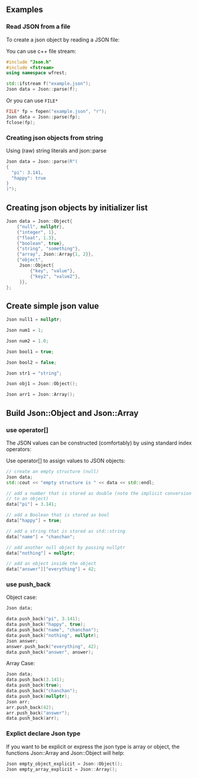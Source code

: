 ## Examples

### Read JSON from a file

To create a json object by reading a JSON file:

You can use c++ file stream: 

```cpp
#include "Json.h"
#include <fstream>
using namespace wfrest;

std::ifstream f("example.json");
Json data = Json::parse(f); 
```

Or you can use `FILE*`

```cpp
FILE* fp = fopen("example.json", "r");
Json data = Json::parse(fp);
fclose(fp);
```

### Creating json objects from string 

Using (raw) string literals and json::parse

```cpp
Json data = Json::parse(R"(
{
  "pi": 3.141,
  "happy": true
}
)");
```

## Creating json objects by initializer list

```cpp
Json data = Json::Object{
    {"null", nullptr},
    {"integer", 1},
    {"float", 1.3},
    {"boolean", true},
    {"string", "something"},
    {"array", Json::Array{1, 2}},
    {"object",
     Json::Object{
         {"key", "value"},
         {"key2", "value2"},
     }},
};
```

## Create simple json value

```cpp
Json null1 = nullptr;

Json num1 = 1;

Json num2 = 1.0;

Json bool1 = true;

Json bool2 = false;

Json str1 = "string";

Json obj1 = Json::Object();

Json arr1 = Json::Array();
```

## Build Json::Object and Json::Array

### use operator[]

The JSON values can be constructed (comfortably) by using standard index operators:

Use operator[] to assign values to JSON objects:

```cpp
// create an empty structure (null)
Json data;
std::cout << "empty structure is " << data << std::endl;

// add a number that is stored as double (note the implicit conversion of j
// to an object)
data["pi"] = 3.141;

// add a Boolean that is stored as bool
data["happy"] = true;

// add a string that is stored as std::string
data["name"] = "chanchan";

// add another null object by passing nullptr
data["nothing"] = nullptr;

// add an object inside the object
data["answer"]["everything"] = 42;
```

### use push_back

Object case:

```cpp
Json data;

data.push_back("pi", 3.141);
data.push_back("happy", true);
data.push_back("name", "chanchan");
data.push_back("nothing", nullptr);
Json answer;
answer.push_back("everything", 42);
data.push_back("answer", answer);
```

Array Case:

```cpp
Json data;
data.push_back(3.141);
data.push_back(true);
data.push_back("chanchan");
data.push_back(nullptr);
Json arr;
arr.push_back(42);
arr.push_back("answer");
data.push_back(arr);
```

### Explict declare Json type 

If you want to be explicit or express the json type is array or object, the functions Json::Array and Json::Object will help:

```cpp
Json empty_object_explicit = Json::Object();
Json empty_array_explicit = Json::Array();
```



